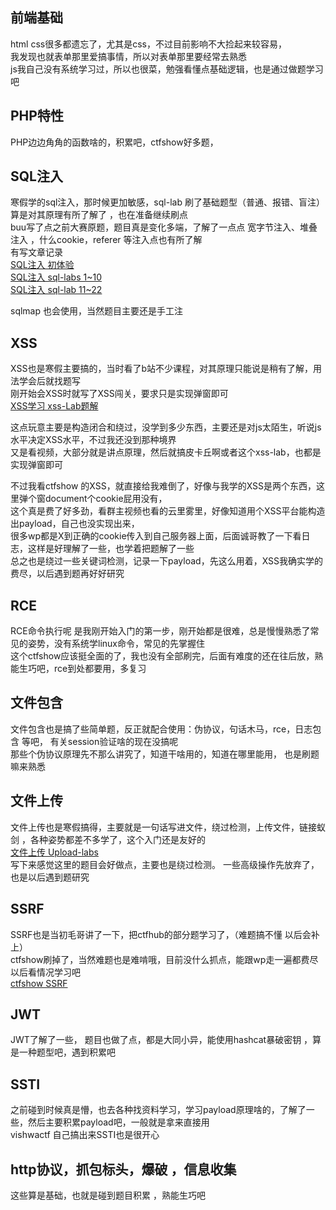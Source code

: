 ## 前端基础
html css很多都遗忘了，尤其是css，不过目前影响不大捡起来较容易，   
我发现也就表单那里爱搞事情，所以对表单那里要经常去熟悉   
js我自己没有系统学习过，所以也很菜，勉强看懂点基础逻辑，也是通过做题学习吧   

## PHP特性
PHP边边角角的函数啥的，积累吧，ctfshow好多题，

## SQL注入
寒假学的sql注入，那时候更加敏感，sql-lab 刷了基础题型（普通、报错、盲注）算是对其原理有所了解了 ，也在准备继续刷点   
buu写了点之前大赛原题，题目真是变化多端，了解了一点点 宽字节注入、堆叠注入 ，什么cookie，referer 等注入点也有所了解       
有写文章记录   
[SQL注入 初体验](https://blog.csdn.net/qq_61768489/article/details/122618758?spm=1001.2014.3001.5501)    
[SQL注入 sql-labs 1~10](https://blog.csdn.net/qq_61768489/article/details/122812861?spm=1001.2014.3001.5501)      
[SQL注入 sql-lab 11~22](https://blog.csdn.net/qq_61768489/article/details/122872232?spm=1001.2014.3001.5501)    

sqlmap 也会使用，当然题目主要还是手工注  

## XSS
XSS也是寒假主要搞的，当时看了b站不少课程，对其原理只能说是稍有了解，用法学会后就找题写      
刚开始会XSS时就写了XSS闯关，要求只是实现弹窗即可    
[XSS学习 xss-Lab题解](https://blog.csdn.net/qq_61768489/article/details/122821658?spm=1001.2014.3001.5501)    

这点玩意主要是构造闭合和绕过，没学到多少东西，主要还是对js太陌生，听说js水平决定XSS水平，不过我还没到那种境界    
又是看视频，大部分就是讲点原理，然后就搞皮卡丘啊或者这个xss-lab，也都是实现弹窗即可    

不过我看ctfshow 的XSS，就直接给我难倒了，好像与我学的XSS是两个东西，这里弹个窗document个cookie屁用没有，   
这个真是费了好多劲，看群主视频也看的云里雾里，好像知道用个XSS平台能构造出payload，自己也没实现出来，  
很多wp都是X到正确的cookie传入到自己服务器上面，后面诚哥教了一下看日志，这样是好理解了一些，也学着把题解了一些   
总之也是绕过一些关键词检测，记录一下payload，先这么用着，XSS我确实学的费尽，以后遇到题再好好研究

## RCE
RCE命令执行呢 是我刚开始入门的第一步，刚开始都是很难，总是慢慢熟悉了常见的姿势，没有系统学linux命令，常见的先掌握住  
这个ctfshow应该挺全面的了，我也没有全部刷完，后面有难度的还在往后放，熟能生巧吧，rce到处都要用，多复习   

##  文件包含 
文件包含也是搞了些简单题，反正就配合使用：伪协议，句话木马，rce，日志包含 等吧， 有关session验证啥的现在没搞呢   
那些个伪协议原理先不那么讲究了，知道干啥用的，知道在哪里能用， 也是刷题嘛来熟悉   

## 文件上传
文件上传也是寒假搞得，主要就是一句话写进文件，绕过检测，上传文件，链接蚁剑 ，各种姿势都差不多学了，这个入门还是友好的   
[文件上传 Upload-labs](https://blog.csdn.net/qq_61768489/article/details/122797938?spm=1001.2014.3001.5501)    
写下来感觉这里的题目会好做点，主要也是绕过检测。 一些高级操作先放弃了，也是以后遇到题研究   
   
## SSRF 
SSRF也是当初毛哥讲了一下，把ctfhub的部分题学习了，（难题搞不懂 以后会补上）  
ctfshow刷掉了，当然难题也是难啃哦，目前没什么抓点，能跟wp走一遍都费尽     
以后看情况学习吧   
[ctfshow SSRF](https://blog.csdn.net/qq_61768489/article/details/123448602?spm=1001.2014.3001.5501)

## JWT
JWT了解了一些， 题目也做了点，都是大同小异，能使用hashcat暴破密钥 ，算是一种题型吧，遇到积累吧  

## SSTI 
之前碰到时候真是懵，也去各种找资料学习，学习payload原理啥的，了解了一些，然后主要积累payload吧，一般就是拿来直接用   
vishwactf 自己搞出来SSTI也是很开心  

## http协议，抓包标头，爆破 ，信息收集
这些算是基础，也就是碰到题目积累 ，熟能生巧吧   


